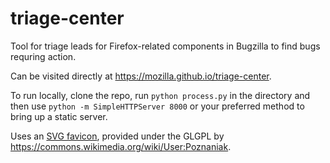 # triage-center

Tool for triage leads for Firefox-related components in Bugzilla to find bugs requring action. 

Can be visited directly at https://mozilla.github.io/triage-center.

To run locally, clone the repo, run `python process.py` in the directory and then use `python -m SimpleHTTPServer 8000` or your preferred method to bring up a static server.

Uses an [SVG favicon](https://commons.wikimedia.org/wiki/File:Green_bug_and_broom.svg), provided under the GLGPL by https://commons.wikimedia.org/wiki/User:Poznaniak. 

